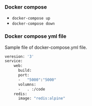 ### Docker compose

-   `docker-compose up`
-   `docker-compose down`

### Docker compose yml file

Sample file of docker-compose.yml file.

```bash
veresion: '3'
service:
    web:
      build:
      port:
      -   "5000":"5000"
      volumns:
      -   . :/code
    redis:
      image: "redis:alpine"
```
